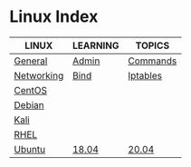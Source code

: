 # Linux Index

|LINUX|LEARNING|TOPICS|
|---|---|---|
|[General](unix/linux/linux-general)|[Admin](unix/linux/linux-general#administration)|[Commands](unix/linux/linux-general#commands)|
|[Networking](unix/linux/linux-networking)|[Bind](unix/linux/linux-networking#bind)|[Iptables](unix/linux/linux-networking#iptables)|
|[CentOS](unix/linux/linux-centos)|||
|[Debian](unix/linux/linux-debian)|||
|[Kali](unix/linux/linux-kali)|||
|[RHEL](unix/linux/linux-rhel)|||
|[Ubuntu](unix/linux/linux-ubuntu)|[18.04](unix/linux/linux-ubuntu#1804)|[20.04](unix/linux/linux-ubuntu#2004)|
